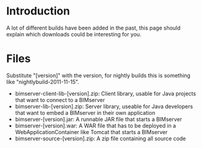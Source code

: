 # Introduction

A lot of different builds have been added in the past, this page should explain which downloads could be interesting for you.

# Files

Substitute "[version]" with the version, for nightly builds this is something like "nightlybuild-2011-11-15".


* bimserver-client-lib-[version].zip: Client library, usable for Java projects that want to connect to a BIMserver
* bimserver-lib-[version].zip: Server library, useable for Java developers that want to embed a BIMserver in their own application
* bimserver-[version].jar: A runnable JAR file that starts a BIMserver
* bimserver-[version].war: A WAR file that has to be deployed in a WebApplicationContainer like Tomcat that starts a BIMserver
* bimserver-source-[version].zip: A zip file containing all source code